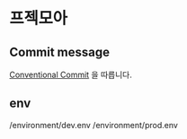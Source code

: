 # 프젝모아

## Commit message
[Conventional Commit](https://www.conventionalcommits.org/ko/v1.0.0-beta.4/) 을 따릅니다.

## env
/environment/dev.env
/environment/prod.env
